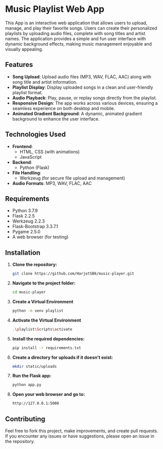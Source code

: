 # Music Playlist Web App

This App is an interactive web application that allows users to upload, manage, and play their favorite songs. Users can create their personalized playlists by uploading audio files, complete with song titles and artist names. The application provides a simple and fun user interface with dynamic background effects, making music management enjoyable and visually appealing.

## Features

- **Song Upload**: Upload audio files (MP3, WAV, FLAC, AAC) along with song title and artist information.
- **Playlist Display**: Display uploaded songs in a clean and user-friendly playlist format.
- **Audio Playback**: Play, pause, or replay songs directly from the playlist.
- **Responsive Design**: The app works across various devices, ensuring a seamless experience on both desktop and mobile.
- **Animated Gradient Background**: A dynamic, animated gradient background to enhance the user interface.

## Technologies Used

- **Frontend**:
  - HTML, CSS (with animations)
  - JavaScript
- **Backend**:
  - Python (Flask)
- **File Handling**:
  - Werkzeug (for secure file upload and management)
- **Audio Formats**: MP3, WAV, FLAC, AAC

## Requirements

- Python 3.7.9
- Flask 2.2.5
- Werkzeug 2.2.3
- Flask-Bootstrap 3.3.7.1
- Pygame 2.5.0
- A web browser (for testing)

## Installation

1. **Clone the repository:**

   ```bash
   git clone https://github.com/HarjotSB6/music-player.git

2. **Navigate to the project folder:**

   ```bash
   cd music-player

3. **Create a Virtual Environment**

   ```bash
   python -m venv playlist

4. **Activate the Virtual Environment**
   
   ```bash
   .\playlist\Scripts\activate

3. **Install the required dependencies:**

   ```bash
   pip install -r requirements.txt

4. **Create a directory for uploads if it doesn't exist:**

   ```bash
   mkdir static/uploads

7. **Run the Flask app:**

   ```bash
   python app.py

8. **Open your web browser and go to:**

   ```bash
   http://127.0.0.1:5000

## Contributing

Feel free to fork this project, make improvements, and create pull requests. If you encounter any issues or have suggestions, please open an issue in the repository.

